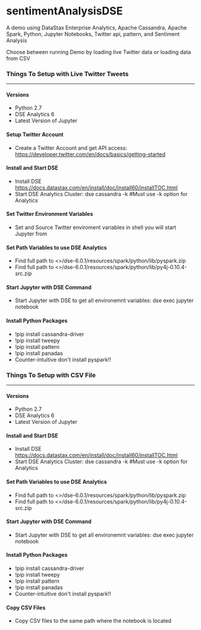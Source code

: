 # sentimentAnalysisDSE
A demo using DataStax Enterprise Analytics, Apache Cassandra, Apache Spark, Python, Jupyter Notebooks, Twitter api, pattern, and Sentiment Analysis

Choose between running Demo by loading live Twitter data or loading data from CSV

### Things To Setup with Live Twitter Tweets
------
#### Versions
* Python 2.7
* DSE Analytics 6
* Latest Version of Jupyter
#### Setup Twitter Account
* Create a Twitter Account and get API access: https://developer.twitter.com/en/docs/basics/getting-started
#### Install and Start DSE
* Install DSE https://docs.datastax.com/en/install/doc/install60/installTOC.html
* Start DSE Analytics Cluster: dse cassandra -k #Must use -k option for Analytics
#### Set Twitter Environment Variables
* Set and Source Twitter enviroment variables in shell you will start Jupyter from
#### Set Path Variables to use DSE Analytics
* Find full path to <>/dse-6.0.1/resources/spark/python/lib/pyspark.zip
* Find full path to <>/dse-6.0.1/resources/spark/python/lib/py4j-0.10.4-src.zip
#### Start Jupyter with DSE Command
* Start Jupyter with DSE to get all environemnt variables: dse exec jupyter notebook
#### Install Python Packages
* !pip install cassandra-driver
* !pip install tweepy 
* !pip install pattern 
* !pip install panadas
* Counter-intuitive don't install pyspark!!

### Things To Setup with CSV File 
------
#### Versions
* Python 2.7
* DSE Analytics 6
* Latest Version of Jupyter
#### Install and Start DSE
* Install DSE https://docs.datastax.com/en/install/doc/install60/installTOC.html
* Start DSE Analytics Cluster: dse cassandra -k #Must use -k option for Analytics
#### Set Path Variables to use DSE Analytics
* Find full path to <>/dse-6.0.1/resources/spark/python/lib/pyspark.zip
* Find full path to <>/dse-6.0.1/resources/spark/python/lib/py4j-0.10.4-src.zip
#### Start Jupyter with DSE Command
* Start Jupyter with DSE to get all environemnt variables: dse exec jupyter notebook
#### Install Python Packages
* !pip install cassandra-driver
* !pip install tweepy
* !pip install pattern
* !pip install panadas
* Counter-intuitive don't install pyspark!!
#### Copy CSV Files
* Copy CSV files to the same path where the notebook is located

